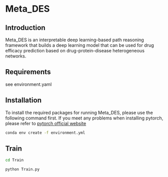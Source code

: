 # Meta_DES

## Introduction
Meta_DES is an interpretable deep learning-based path reasoning framework that builds a deep learning model that can be used for drug efficacy prediction based on drug-protein-disease heterogeneous networks.

## Requirements
see environment.yaml

## Installation
To install the required packages for running Meta_DES, please use the following command first. If you meet any problems when installing pytorch, please refer to [pytorch official website](https://pytorch.org/)
```bash
conda env create -f environment.yml
```

## Train
```bash
cd Train
```
```bash
python Train.py
```
